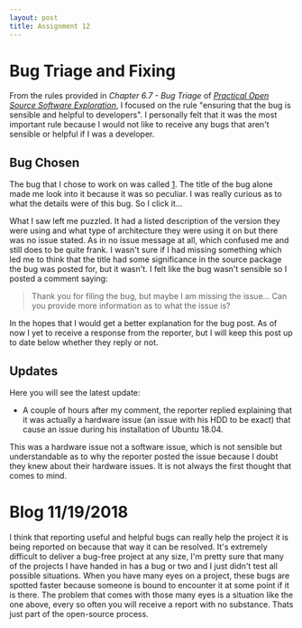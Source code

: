 ```yaml
---
layout: post
title: Assignment 12
---
```


#  Bug Triage and Fixing

From the rules provided in *Chapter 6.7 - Bug Triage* of [*Practical Open Source Software Exploration*](https://quaid.fedorapeople.org/TOS/Practical_Open_Source_Software_Exploration/html/), I focused
on the rule "ensuring that the bug is sensible and helpful to developers". I personally felt that it was the most important
rule because I would not like to receive any bugs that aren't sensible or helpful if I was a developer. 

## Bug Chosen 

The bug that I chose to work on was called [1](https://bugs.launchpad.net/ubuntu/+source/ubiquity/+bug/1805415). The 
title of the bug alone made me look into it because it was so peculiar. I was really curious as to what the details were 
of this bug. So I click it...

What I saw left me puzzled. It had a listed description of the version they were using and what type of architecture they
were using it on but there was no issue stated. As in no issue message at all, which confused me and still does to be 
quite frank. I wasn't sure if I had missing something which led me to think that the title had some significance in the 
source package the bug was posted for, but it wasn't. I felt like the bug wasn't sensible so I posted a comment saying:

> Thank you for filing the bug, but maybe I am missing the issue... Can you provide more information as to what the issue is?

In the hopes that I would get a better explanation for the bug post. As of now I yet to receive a response from the
reporter, but I will keep this post up to date below whether they reply or not.

## Updates
Here you will see the latest update:

- A couple of hours after my comment, the reporter replied explaining that it was actually a hardware issue (an issue
  with his HDD to be exact) that cause an issue during his installation of Ubuntu 18.04.
 
This was a hardware issue not a software issue, which is not sensible but understandable as to why the reporter
posted the issue because I doubt they knew about their hardware issues. It is not always the first thought that
comes to mind.

# Blog 11/19/2018
I think that reporting useful and helpful bugs can really help the project it is being reported on because that way it can be resolved. It's extremely difficult to deliver a bug-free project at any size, I'm pretty sure that many of the projects I have handed in has a bug or two and I just didn't test all possible situations. When you have many eyes on a project, these bugs are spotted faster because someone is bound to encounter it at some point if it is there. The problem that comes with those many eyes is a situation like the one above, every so often you will receive a report with no substance. Thats just part of the open-source process.
